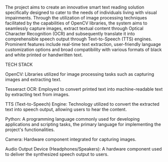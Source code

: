 The project aims to create an innovative smart text reading solution specifically designed to cater to the needs of individuals living with visual impairments. Through the utilization of image processing techniques facilitated by the capabilities of OpenCV libraries, the system aims to seamlessly capture images, extract textual content through Optical Character Recognition (OCR) and subsequently translate it into comprehensible speech output through Text-to-Speech (TTS) engines. Prominent features include real-time text extraction, user-friendly language customization options and broad compatibility with various formats of black and white printed or handwritten text.

TECH STACK 

OpenCV: Libraries utilized for image processing tasks such as capturing images and extracting text. 

Tesseract OCR: Employed to convert printed text into machine-readable text by extracting text from images. 

TTS (Text-to-Speech) Engine: Technology utilized to convert the extracted text into speech output, allowing users to hear the content. 

Python: A programming language commonly used for developing applications and scripting tasks, the primary language for implementing the project's functionalities. 

Camera: Hardware component integrated for capturing images. 

Audio Output Device (Headphones/Speakers): A hardware component used to deliver the synthesized speech output to users. 
